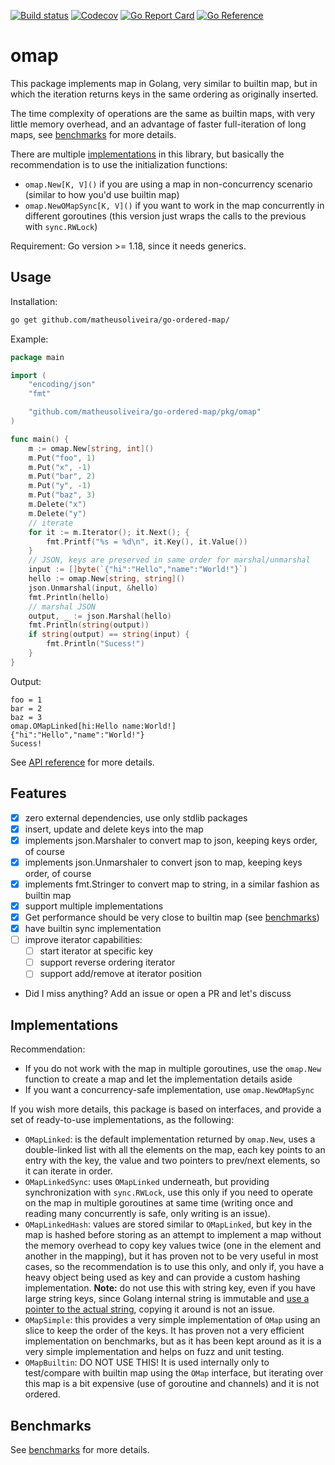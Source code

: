 [![Build status](https://github.com/matheusoliveira/go-ordered-map/actions/workflows/build.yml/badge.svg)](https://github.com/matheusoliveira/go-ordered-map/actions/workflows/build.yml)
[![Codecov](https://codecov.io/gh/matheusoliveira/go-ordered-map/branch/main/graph/badge.svg?token=H4SjidS9Yq)](https://codecov.io/gh/matheusoliveira/go-ordered-map)
[![Go Report Card](https://goreportcard.com/badge/github.com/matheusoliveira/go-ordered-map)](https://goreportcard.com/report/github.com/matheusoliveira/go-ordered-map)
[![Go Reference](https://pkg.go.dev/badge/github.com/matheusoliveira/go-ordered-map@main/pkg/omap.svg)](https://pkg.go.dev/github.com/matheusoliveira/go-ordered-map@main/pkg/omap)

# omap

This package implements map in Golang, very similar to builtin map, but in which the iteration
returns keys in the same ordering as originally inserted.

The time complexity of operations are the same as builtin maps, with very little memory overhead,
and an advantage of faster full-iteration of long maps, see [benchmarks](docs/benchmarks.md) for more
details.

There are multiple [implementations](#implementations) in this library, but basically the
recommendation is to use the initialization functions:
* `omap.New[K, V]()` if you are using a map in non-concurrency scenario (similar to how you'd use
  builtin map)
* `omap.NewOMapSync[K, V]()` if you want to work in the map concurrently in different goroutines
  (this version just wraps the calls to the previous with `sync.RWLock`)

Requirement: Go version >= 1.18, since it needs generics.

## Usage

Installation:

```sh
go get github.com/matheusoliveira/go-ordered-map/
```

Example:

```go
package main

import (
	"encoding/json"
	"fmt"

	"github.com/matheusoliveira/go-ordered-map/pkg/omap"
)

func main() {
	m := omap.New[string, int]()
	m.Put("foo", 1)
	m.Put("x", -1)
	m.Put("bar", 2)
	m.Put("y", -1)
	m.Put("baz", 3)
	m.Delete("x")
	m.Delete("y")
	// iterate
	for it := m.Iterator(); it.Next(); {
		fmt.Printf("%s = %d\n", it.Key(), it.Value())
	}
	// JSON, keys are preserved in same order for marshal/unmarshal
	input := []byte(`{"hi":"Hello","name":"World!"}`)
	hello := omap.New[string, string]()
	json.Unmarshal(input, &hello)
	fmt.Println(hello)
	// marshal JSON
	output, _ := json.Marshal(hello)
	fmt.Println(string(output))
	if string(output) == string(input) {
		fmt.Println("Sucess!")
	}
}
```

Output:
```
foo = 1
bar = 2
baz = 3
omap.OMapLinked[hi:Hello name:World!]
{"hi":"Hello","name":"World!"}
Sucess!
```

See [API reference](https://pkg.go.dev/github.com/matheusoliveira/go-ordered-map@main/pkg/omap) for more details.

## Features

- [x] zero external dependencies, use only stdlib packages
- [x] insert, update and delete keys into the map
- [x] implements json.Marshaler to convert map to json, keeping keys order, of course
- [x] implements json.Unmarshaler to convert json to map, keeping keys order, of course
- [x] implements fmt.Stringer to convert map to string, in a similar fashion as builtin map
- [x] support multiple implementations
- [x] Get performance should be very close to builtin map (see [benchmarks](docs/benchmarks.md))
- [x] have builtin sync implementation
- [ ] improve iterator capabilities:
  - [ ] start iterator at specific key
  - [ ] support reverse ordering iterator
  - [ ] support add/remove at iterator position
- Did I miss anything? Add an issue or open a PR and let's discuss

## Implementations

Recommendation:
* If you do not work with the map in multiple goroutines, use the `omap.New` function to create a
  map and let the implementation details aside
* If you want a concurrency-safe implementation, use `omap.NewOMapSync`

If you wish more details, this package is based on interfaces, and provide a set of ready-to-use
implementations, as the following:
* `OMapLinked`: is the default implementation returned by `omap.New`, uses a double-linked list
  with all the elements on the map, each key points to an entry with the key, the value and
  two pointers to prev/next elements, so it can iterate in order.
* `OMapLinkedSync`: uses `OMapLinked` underneath, but providing synchronization with `sync.RWLock`,
  use this only if you need to operate on the map in multiple goroutines at same time (writing once
  and reading many concurrently is safe, only writing is an issue).
* `OMapLinkedHash`: values are stored similar to `OMapLinked`, but key in the map is hashed before
  storing as an attempt to implement a map without the memory overhead to copy key values
  twice (one in the element and another in the mapping), but it has proven not to be very useful in
  most cases, so the recommendation is to use this only, and only if, you have a heavy object being
  used as key and can provide a custom hashing implementation. **Note:** do not use this with string
  key, even if you have large string keys, since Golang internal string is immutable and [use a
  pointer to the actual string](https://cs.opensource.google/go/go/+/refs/tags/go1.18:src/cmd/compile/internal/types/size.go;l=28-33),
  copying it around is not an issue.
* `OMapSimple`: this provides a very simple implementation of `OMap` using an slice to keep the
  order of the keys. It has proven not a very efficient implementation on benchmarks, but as it has
  been kept around as it is a very simple implementation and helps on fuzz and unit testing.
* `OMapBuiltin`: DO NOT USE THIS! It is used internally only to test/compare with builtin map using
  the `OMap` interface, but iterating over this map is a bit expensive (use of goroutine and
  channels) and it is not ordered.

## Benchmarks

See [benchmarks](docs/benchmarks.md) for more details.

